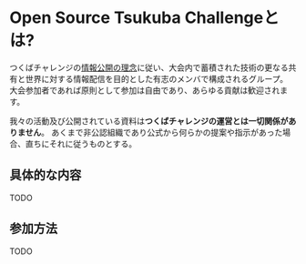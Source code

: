 # Open Source Tsukuba Challengeとは?

つくばチャレンジの[情報公開の理念](http://www.tsukubachallenge.jp/tc2015/disclosure)に従い、大会内で蓄積された技術の更なる共有と世界に対する情報配信を目的とした有志のメンバで構成されるグループ。 大会参加者であれば原則として参加は自由であり、あらゆる貢献は歓迎されます。

我々の活動及び公開されている資料は**つくばチャレンジの運営とは一切関係がありません**。 あくまで非公認組織であり公式から何らかの提案や指示があった場合、直ちにそれに従うものとする。

## 具体的な内容

TODO

## 参加方法

TODO

